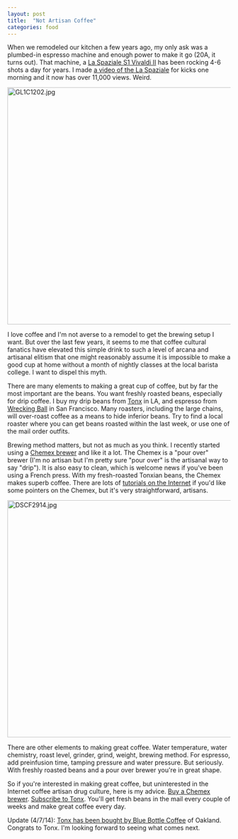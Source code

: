 ```yaml
---
layout: post
title:  "Not Artisan Coffee"
categories: food
---
```

When we remodeled our kitchen a few years ago, my only ask was a
plumbed-in espresso machine and enough power to make it go (20A, it turns out).
That machine, a [La Spaziale S1 Vivaldi II](https://www.chriscoffee.com/S1-Vivaldi-II-p/vivaldi-ii.htm)
has been rocking 4-6 shots a day for years. I made [a video of the La Spaziale](https://www.youtube.com/watch?v=kcRdDX3_uDE) for 
kicks one morning and it now has over 11,000 views.
Weird.

<a href="https://www.flickr.com/photos/41695401@N00/13489554694" title="GL1C1202.jpg by Rob Enns, on Flickr"><img src="https://farm8.staticflickr.com/7006/13489554694_c9c10cf75b_c.jpg" width="800" height="534" alt="GL1C1202.jpg"></a>

I love coffee and I'm not averse to a remodel to get the brewing
setup I want. But over the last few years, it seems to me that coffee
cultural fanatics have elevated this simple drink to such a level of arcana and 
artisanal elitism that one might reasonably assume it is impossible to make
a good cup at home without a month of nightly classes at the local
barista college.
I want to dispel this myth.

There are many elements to making a great cup of coffee,
but by far the most important are the beans.
You want freshly roasted beans, especially for drip coffee.
I buy my drip beans from [Tonx](https://tonx.org/e05d4627) in LA, and espresso from
[Wrecking Ball](http://www.wreckingballcoffee.com) in
San Francisco.
Many roasters, including the large chains, will over-roast coffee
as a means to hide inferior beans. Try to find a local roaster
where you can get beans roasted within the last week, or use one of the
mail order outfits.

Brewing method matters, but not as much as you think.
I recently started using a [Chemex brewer](http://www.amazon.com/gp/product/B0000YWF5E/ref=as_li_qf_sp_asin_tl?ie=UTF8&camp=1789&creative=9325&creativeASIN=B0000YWF5E&linkCode=as2&tag=myhomepag01ba-20)
and like it a lot. The Chemex is a "pour over" brewer (I'm no
artisan but I'm pretty sure
"pour over" is the artisanal way to say "drip"). 
It is also easy to clean, which is welcome news if you've been using
a French press.
With my fresh-roasted Tonxian beans, the Chemex makes superb coffee.
There are lots of [tutorials on the Internet](https://duckduckgo.com/?q=how+to+make+coffee+with+a+chemex+brewer) 
if you'd like some pointers on the Chemex, but it's very straightforward, artisans.

<a href="https://www.flickr.com/photos/41695401@N00/13405764133" title="DSCF2914.jpg by Rob Enns, on Flickr"><img src="https://farm3.staticflickr.com/2843/13405764133_1c571b0b8d_c.jpg" width="800" height="534" alt="DSCF2914.jpg"></a>

There are other elements to making great coffee. Water temperature,
water chemistry, roast level,
grinder, grind, weight, brewing method. For espresso, add preinfusion time,
tamping pressure and water pressure. But seriously. 
With freshly roasted beans and a pour over brewer you're in great shape.

So if you're interested in making great coffee, but uninterested in the 
Internet coffee artisan drug culture, here is my advice. [Buy a Chemex brewer](http://www.amazon.com/gp/product/B0000YWF5E/ref=as_li_qf_sp_asin_tl?ie=UTF8&camp=1789&creative=9325&creativeASIN=B0000YWF5E&linkCode=as2&tag=myhomepag01ba-20).
[Subscribe to Tonx](https://tonx.org/e05d4627). 
You'll get fresh beans in the mail every couple of weeks
and make great coffee every day.

Update (4/7/14): [Tonx has been bought by Blue Bottle Coffee](http://sprudge.com/blue-bottle-coffee-buys-handsome-and-tonx.html) of Oakland. Congrats to Tonx. I'm looking forward to seeing what comes next.